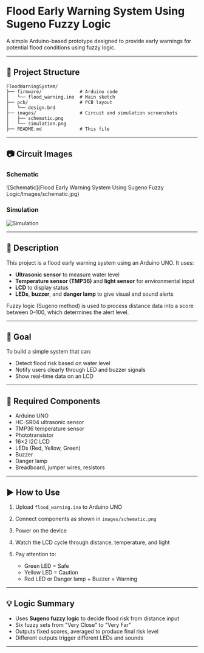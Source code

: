 # Flood Early Warning System Using Sugeno Fuzzy Logic

A simple Arduino-based prototype designed to provide early warnings for potential flood conditions using fuzzy logic.

---

## 📁 Project Structure

```
FloodWarningSystem/
├── firmware/              # Arduino code
│   └── flood_warning.ino  # Main sketch
├── pcb/                   # PCB layout
│   └── design.brd
├── images/                # Circuit and simulation screenshots
│   ├── schematic.png
│   └── simulation.png
├── README.md              # This file
```

---

## 📷 Circuit Images

### Schematic

![Schematic](Flood Early Warning System Using Sugeno Fuzzy Logic/Images/schematic.jpg)

### Simulation

![Simulation](flood-early-warning-system-using-sugeno-fuzzy-logic/images/simulation.png)

---

## 🧾 Description

This project is a flood early warning system using an Arduino UNO. It uses:

* **Ultrasonic sensor** to measure water level
* **Temperature sensor (TMP36)** and **light sensor** for environmental input
* **LCD** to display status
* **LEDs**, **buzzer**, and **danger lamp** to give visual and sound alerts

Fuzzy logic (Sugeno method) is used to process distance data into a score between 0–100, which determines the alert level.

---

## 🎯 Goal

To build a simple system that can:

* Detect flood risk based on water level
* Notify users clearly through LED and buzzer signals
* Show real-time data on an LCD

---

## 🔧 Required Components

* Arduino UNO
* HC-SR04 ultrasonic sensor
* TMP36 temperature sensor
* Phototransistor
* 16×2 I2C LCD
* LEDs (Red, Yellow, Green)
* Buzzer
* Danger lamp
* Breadboard, jumper wires, resistors

---

## ▶️ How to Use

1. Upload `flood_warning.ino` to Arduino UNO
2. Connect components as shown in `images/schematic.png`
3. Power on the device
4. Watch the LCD cycle through distance, temperature, and light
5. Pay attention to:

   * Green LED = Safe
   * Yellow LED = Caution
   * Red LED or Danger lamp + Buzzer = Warning

---

## 💡 Logic Summary

* Uses **Sugeno fuzzy logic** to decide flood risk from distance input
* Six fuzzy sets from "Very Close" to "Very Far"
* Outputs fixed scores, averaged to produce final risk level
* Different outputs trigger different LEDs and sounds

---

